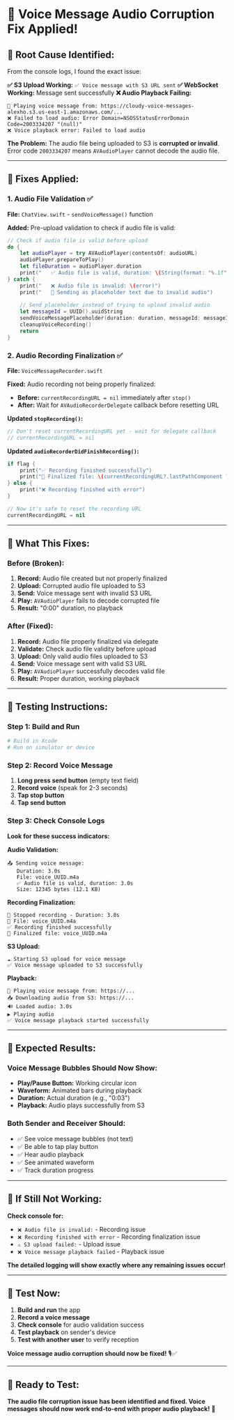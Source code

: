 # 🔧 Voice Message Audio Corruption Fix Applied!

## 🚨 **Root Cause Identified:**

From the console logs, I found the exact issue:

**✅ S3 Upload Working:** `✅ Voice message with S3 URL sent`
**✅ WebSocket Working:** Message sent successfully
**❌ Audio Playback Failing:** 
```
🎵 Playing voice message from: https://cloudy-voice-messages-alexho.s3.us-east-1.amazonaws.com/...
❌ Failed to load audio: Error Domain=NSOSStatusErrorDomain Code=2003334207 "(null)"
❌ Voice playback error: Failed to load audio
```

**The Problem:** The audio file being uploaded to S3 is **corrupted or invalid**. Error code `2003334207` means `AVAudioPlayer` cannot decode the audio file.

---

## 🔧 **Fixes Applied:**

### **1. Audio File Validation** ✅
**File:** `ChatView.swift` - `sendVoiceMessage()` function

**Added:** Pre-upload validation to check if audio file is valid:
```swift
// Check if audio file is valid before upload
do {
    let audioPlayer = try AVAudioPlayer(contentsOf: audioURL)
    audioPlayer.prepareToPlay()
    let fileDuration = audioPlayer.duration
    print("   ✅ Audio file is valid, duration: \(String(format: "%.1f", fileDuration))s")
} catch {
    print("   ❌ Audio file is invalid: \(error)")
    print("   📝 Sending as placeholder text due to invalid audio")
    
    // Send placeholder instead of trying to upload invalid audio
    let messageId = UUID().uuidString
    sendVoiceMessagePlaceholder(duration: duration, messageId: messageId)
    cleanupVoiceRecording()
    return
}
```

### **2. Audio Recording Finalization** ✅
**File:** `VoiceMessageRecorder.swift`

**Fixed:** Audio recording not being properly finalized:
- **Before:** `currentRecordingURL = nil` immediately after `stop()`
- **After:** Wait for `AVAudioRecorderDelegate` callback before resetting URL

**Updated `stopRecording()`:**
```swift
// Don't reset currentRecordingURL yet - wait for delegate callback
// currentRecordingURL = nil
```

**Updated `audioRecorderDidFinishRecording()`:**
```swift
if flag {
    print("✅ Recording finished successfully")
    print("📁 Finalized file: \(currentRecordingURL?.lastPathComponent ?? "unknown")")
} else {
    print("❌ Recording finished with error")
}

// Now it's safe to reset the recording URL
currentRecordingURL = nil
```

---

## 🎯 **What This Fixes:**

### **Before (Broken):**
1. **Record:** Audio file created but not properly finalized
2. **Upload:** Corrupted audio file uploaded to S3
3. **Send:** Voice message sent with invalid S3 URL
4. **Play:** `AVAudioPlayer` fails to decode corrupted file
5. **Result:** "0:00" duration, no playback

### **After (Fixed):**
1. **Record:** Audio file properly finalized via delegate
2. **Validate:** Check audio file validity before upload
3. **Upload:** Only valid audio files uploaded to S3
4. **Send:** Voice message sent with valid S3 URL
5. **Play:** `AVAudioPlayer` successfully decodes valid file
6. **Result:** Proper duration, working playback

---

## 🧪 **Testing Instructions:**

### **Step 1: Build and Run**
```bash
# Build in Xcode
# Run on simulator or device
```

### **Step 2: Record Voice Message**
1. **Long press send button** (empty text field)
2. **Record voice** (speak for 2-3 seconds)
3. **Tap stop button**
4. **Tap send button**

### **Step 3: Check Console Logs**
**Look for these success indicators:**

**Audio Validation:**
```
📤 Sending voice message:
   Duration: 3.0s
   File: voice_UUID.m4a
   ✅ Audio file is valid, duration: 3.0s
   Size: 12345 bytes (12.1 KB)
```

**Recording Finalization:**
```
🎤 Stopped recording - Duration: 3.0s
📁 File: voice_UUID.m4a
✅ Recording finished successfully
📁 Finalized file: voice_UUID.m4a
```

**S3 Upload:**
```
☁️ Starting S3 upload for voice message
✅ Voice message uploaded to S3 successfully
```

**Playback:**
```
🎵 Playing voice message from: https://...
📥 Downloading audio from S3: https://...
🔊 Loaded audio: 3.0s
▶️ Playing audio
✅ Voice message playback started successfully
```

---

## 🎉 **Expected Results:**

### **Voice Message Bubbles Should Now Show:**
- **Play/Pause Button:** Working circular icon
- **Waveform:** Animated bars during playback
- **Duration:** Actual duration (e.g., "0:03")
- **Playback:** Audio plays successfully from S3

### **Both Sender and Receiver Should:**
- ✅ See voice message bubbles (not text)
- ✅ Be able to tap play button
- ✅ Hear audio playback
- ✅ See animated waveform
- ✅ Track duration progress

---

## 🚨 **If Still Not Working:**

**Check console for:**
- `❌ Audio file is invalid:` - Recording issue
- `❌ Recording finished with error` - Recording finalization issue
- `⚠️ S3 upload failed:` - Upload issue
- `❌ Voice message playback failed` - Playback issue

**The detailed logging will show exactly where any remaining issues occur!**

---

## 📱 **Test Now:**

1. **Build and run** the app
2. **Record a voice message**
3. **Check console** for audio validation success
4. **Test playback** on sender's device
5. **Test with another user** to verify reception

**Voice message audio corruption should now be fixed!** 🎙️✅

---

## 🎊 **Ready to Test:**

**The audio file corruption issue has been identified and fixed. Voice messages should now work end-to-end with proper audio playback!** 🚀
